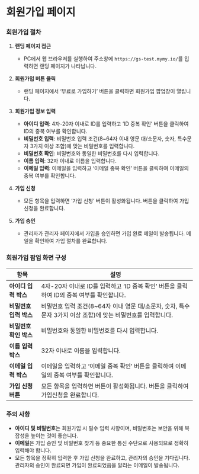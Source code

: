# 회원가입 페이지

### 회원가입 절차

1. **랜딩 페이지 접근**
   - PC에서 웹 브라우저를 실행하여 주소창에 `https://gs-test.mymy.io/`를 입력하면 랜딩 페이지가 나타납니다.

2. **회원가입 버튼 클릭**
   - 랜딩 페이지에서 ‘무료로 가입하기’ 버튼을 클릭하면 회원가입 팝업창이 열립니다.

3. **회원가입 정보 입력**
   - **아이디 입력**: 4자-20자 이내로 ID를 입력하고 ‘ID 중복 확인’ 버튼을 클릭하여 ID의 중복 여부를 확인합니다.
   - **비밀번호 입력**: 비밀번호 입력 조건(8~64자 이내 영문 대/소문자, 숫자, 특수문자 3가지 이상 조합)에 맞는 비밀번호를 입력합니다.
   - **비밀번호 확인**: 비밀번호와 동일한 비밀번호를 다시 입력합니다.
   - **이름 입력**: 32자 이내로 이름을 입력합니다.
   - **이메일 입력**: 이메일을 입력하고 ‘이메일 중복 확인’ 버튼을 클릭하여 이메일의 중복 여부를 확인합니다.

4. **가입 신청**
   - 모든 항목을 입력하면 ‘가입 신청’ 버튼이 활성화됩니다. 버튼을 클릭하여 가입신청을 완료합니다.

5. **가입 승인**
   - 관리자가 관리자 페이지에서 가입을 승인하면 가입 완료 메일이 발송됩니다. 메일을 확인하여 가입 절차를 완료합니다.

### 회원가입 팝업 화면 구성

| 항목                 | 설명                                                                 |
|--------------------|--------------------------------------------------------------------|
| **아이디 입력 박스**   | 4자-20자 이내로 ID를 입력하고 ‘ID 중복 확인’ 버튼을 클릭하여 ID의 중복 여부를 확인합니다.            |
| **비밀번호 입력 박스**  | 비밀번호 입력 조건(8~64자 이내 영문 대/소문자, 숫자, 특수문자 3가지 이상 조합)에 맞는 비밀번호를 입력합니다. |
| **비밀번호 확인 박스**  | 비밀번호와 동일한 비밀번호를 다시 입력합니다.                                        |
| **이름 입력 박스**     | 32자 이내로 이름을 입력합니다.                                                   |
| **이메일 입력 박스**   | 이메일을 입력하고 ‘이메일 중복 확인’ 버튼을 클릭하여 이메일의 중복 여부를 확인합니다.                |
| **가입 신청 버튼**    | 모든 항목을 입력하면 버튼이 활성화됩니다. 버튼을 클릭하여 가입신청을 완료합니다.                 |

### 주의 사항

- **아이디 및 비밀번호**는 회원가입 시 필수 입력 사항이며, 비밀번호는 보안을 위해 복잡성을 높이는 것이 좋습니다.
- **이메일**은 가입 승인 및 비밀번호 찾기 등 중요한 통신 수단으로 사용되므로 정확히 입력해야 합니다.
- 모든 항목을 정확히 입력한 후 가입 신청을 완료하고, 관리자의 승인을 기다립니다. 관리자의 승인이 완료되면 가입이 완료되었음을 알리는 이메일이 발송됩니다.
